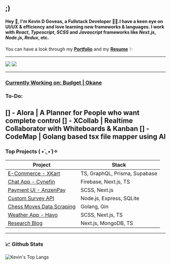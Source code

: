 ## ;)

#### Hey 👋, I'm **Kevin D Goveas**, a Fullstack Developer 🧑‍💻.I have a keen eye on UI/UX & efficiency and love learning new frameworks & languages. I work with *React*, *Typescript*, *SCSS* and *Javascript* frameworks like *Next.js*, *Node.js*, *Redux*, etc.
You can have a look through my **[Portfolio](https://portfolio-kevkanae.vercel.app/)** and my **[Resume](https://drive.google.com/file/d/1yFdK2vmsHwZLGQXYmPz25pWjLWa3SYZN/view?usp=sharing")** ✨

---

<p>
  <a href="mailto:kevkanae777@gmail.com"><img src="https://img.shields.io/badge/e‑mail-D14836.svg?style=for-the-badge&logo=GMail&logoColor=white"/></a>
  <a href="https://www.linkedin.com/in/kevkanae"><img src="https://img.shields.io/badge/linkedin-0077B5.svg?style=for-the-badge&logo=linkedin&logoColor=white" /</a>
</p>

---
  
### Currently Working on: [Budget | Okane](https://github.com/kevkanae/budget#readme)

### To-Do:
[] - Alora | A Planner for People who want complete control
[] - XCollab | Realtime Collaborator with Whiteboards & Kanban 
[] - CodeMap | Golang based tsx file mapper using AI
---

### Top Projects ( •̀ .̫ •́ )✧

| Project | Stack |
| ---------------------------------------------------------------------------- | ---------------------------------- |
| [E-Commerce - XKart](https://github.com/kevkanae/ecom-ts-grapghql)           | TS, GraphQL, Prisma, Supabase      |
| [Chat App - Cynefin](https://github.com/kevkanae/Chat-App)                   | Firebase, Next.js, TS              |
| [Payment UI - AnzenPay](https://github.com/kevkanae/anzen-pay)               | SCSS, Next.js                      |
| [Custom Survey API](https://github.com/kevkanae/survey-api)                  | Node.js, Express, SQLite           |
| [Chess Moves Data Scraping](https://github.com/kevkanae/DataScraping_Golang) | Golang, Gin                        |
| [Weather App - Havo](https://github.com/kevkanae/havo-weather-app)           | SCSS, Next.js, TS                  |
| [Research Blog](https://github.com/kevkanae/BloggerWeb)                      | Next.js, MongoDB, TS               |

---
### 📈 Github Stats 
![Kevin's Top Langs](https://github-readme-stats.vercel.app/api/top-langs/?username=kevkanae&layout=compact&hide=php&hide_border=true&theme=radical)

